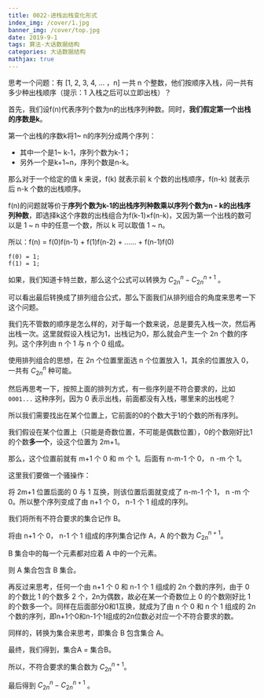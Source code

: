 ```yaml
---
title: 0022-进栈出栈变化形式
index_img: /cover/1.jpg
banner_img: /cover/top.jpg
date: 2019-9-1
tags: 算法-大话数据结构
categories: 大话数据结构
mathjax: true
---
```


思考一个问题：有 [1, 2, 3, 4, ... ，n] 一共 n 个整数，他们按顺序入栈，问一共有多少种出栈顺序（提示：1 入栈之后可以立即出栈）？

首先，我们设f(n)代表序列个数为n的出栈序列种数。同时，**我们假定第一个出栈的序数是k**。

第一个出栈的序数k将1~ n的序列分成两个序列：

- 其中一个是1~ k-1，序列个数为k-1；
- 另外一个是k+1~n，序列个数是n-k。 

那么对于一个给定的值 k 来说，f(k) 就表示前 k 个数的出栈顺序，f(n-k) 就表示后 n-k 个数的出栈顺序。

f(n)的问题就等价于**序列个数为k-1的出栈序列种数乘以序列个数为n - k的出栈序列种数**，即选择k这个序数的出栈组合为f(k-1)×f(n-k)，又因为第一个出栈的数可以是 1 ~ n 中的任意一个数，所以 k 可以取值 1 ~ n。

所以：f(n) = f(0)f(n-1) + f(1)f(n-2) + ...... + f(n-1)f(0)

```
f(0) = 1;
f(1) = 1;
```

如果，我们知道卡特兰数，那么这个公式可以转换为 $C^n_{2n}-C^{n+1}_{2n}$  。



可以看出最后转换成了排列组合公式，那么下面我们从排列组合的角度来思考一下这个问题。

我们先不管数的顺序是怎么样的，对于每一个数来说，总是要先入栈一次，然后再出栈一次。这里就假设入栈记为1，出栈记为0，那么就会产生一个 2n 个数的序列。这个序列由 n 个 1 与 n 个 0 组成。

使用排列组合的思想，在 2n 个位置里面选 n 个位置放入 1，其余的位置放入 0，一共有 $C^n_{2n}$ 种可能。

然后再思考一下，按照上面的排列方式，有一些序列是不符合要求的，比如 `0001...` 这种序列，因为 0 表示出栈，前面都没有入栈，哪里来的出栈呢？

所以我们需要找出在某个位置上，它前面的0的个数大于1的个数的所有序列。

我们假设在某个位置上（只能是奇数位置，不可能是偶数位置），0的个数刚好比1的个数**多一个**，设这个位置为 2m+1。

那么，这个位置前就有 m+1 个 0 和 m 个 1。后面有 n-m-1 个 0， n -m 个 1。

这里我们要做一个骚操作：

将  2m+1 位置后面的 0 与 1 互换，则该位置后面就变成了 n-m-1 个 1， n -m 个 0。所以整个序列变成了由 n+1 个 0， n-1 个 1 组成的序列。

我们将所有不符合要求的集合记作 B。

将由 n+1 个 0， n-1 个 1 组成的序列集合记作 A，A 的个数为 $C^{n+1}_{2n}%$。

B 集合中的每一个元素都对应着 A 中的一个元素。

则 A 集合包含 B 集合。

再反过来思考，任何一个由 n+1 个 0 和 n-1 个 1 组成的 2n 个数的序列，由于 0 的个数比 1 的个数多 2 个，2n为偶数，故必在某一个奇数位上 0 的个数刚好比 1 的个数多一个。同样在后面部分0和1互换，就成为了由 n 个 0 和 n 个 1 组成的 2n 个数的序列，即n+1个0和n-1个1组成的2n位数必对应一个不符合要求的数。

同样的，转换为集合来思考，即集合 B 包含集合 A。

最终，我们得到，集合A = 集合B。

所以，不符合要求的集合数为 $C^{n+1}_{2n}$。

最后得到  $C^n_{2n}-C^{n+1}_{2n}$  。








